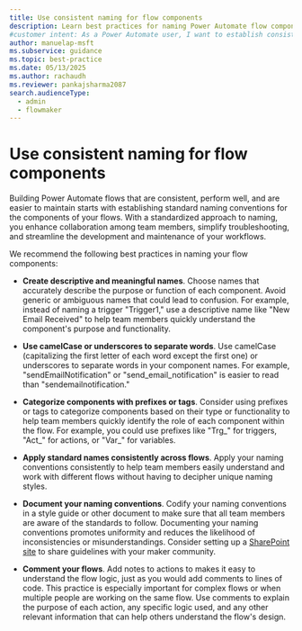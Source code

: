 ```yaml
---
title: Use consistent naming for flow components
description: Learn best practices for naming Power Automate flow components to improve collaboration, troubleshooting, maintenance, and consistency across workflows.
#customer intent: As a Power Automate user, I want to establish consistent naming standards for Power Automate flows so that I can ensure clarity and consistency across workflows.
author: manuelap-msft
ms.subservice: guidance
ms.topic: best-practice
ms.date: 05/13/2025
ms.author: rachaudh
ms.reviewer: pankajsharma2087
search.audienceType: 
  - admin
  - flowmaker
---
```


# Use consistent naming for flow components

Building Power Automate flows that are consistent, perform well, and are easier to maintain starts with establishing standard naming conventions for the components of your flows. With a standardized approach to naming, you enhance collaboration among team members, simplify troubleshooting, and streamline the development and maintenance of your workflows.

We recommend the following best practices in naming your flow components:

- **Create descriptive and meaningful names**. Choose names that accurately describe the purpose or function of each component. Avoid generic or ambiguous names that could lead to confusion. For example, instead of naming a trigger "Trigger1," use a descriptive name like "New Email Received" to help team members quickly understand the component's purpose and functionality.

- **Use camelCase or underscores to separate words**. Use camelCase (capitalizing the first letter of each word except the first one) or underscores to separate words in your component names. For example, "sendEmailNotification" or "send_email_notification" is easier to read than "sendemailnotification."

- **Categorize components with prefixes or tags**. Consider using prefixes or tags to categorize components based on their type or functionality to help team members quickly identify the role of each component within the flow. For example, you could use prefixes like "Trg_" for triggers, "Act_" for actions, or "Var_" for variables.

- **Apply standard names consistently across flows**. Apply your naming conventions consistently to help team members easily understand and work with different flows without having to decipher unique naming styles.

- **Document your naming conventions**. Codify your naming conventions in a style guide or other document to make sure that all team members are aware of the standards to follow. Documenting your naming conventions promotes uniformity and reduces the likelihood of inconsistencies or misunderstandings. Consider setting up a [SharePoint site](/power-platform/guidance/adoption/wiki-community#create-a-power-platform-hub) to share guidelines with your maker community.

- **Comment your flows**. Add notes to actions to makes it easy to understand the flow logic, just as you would add comments to lines of code. This practice is especially important for complex flows or when multiple people are working on the same flow. Use comments to explain the purpose of each action, any specific logic used, and any other relevant information that can help others understand the flow's design.
